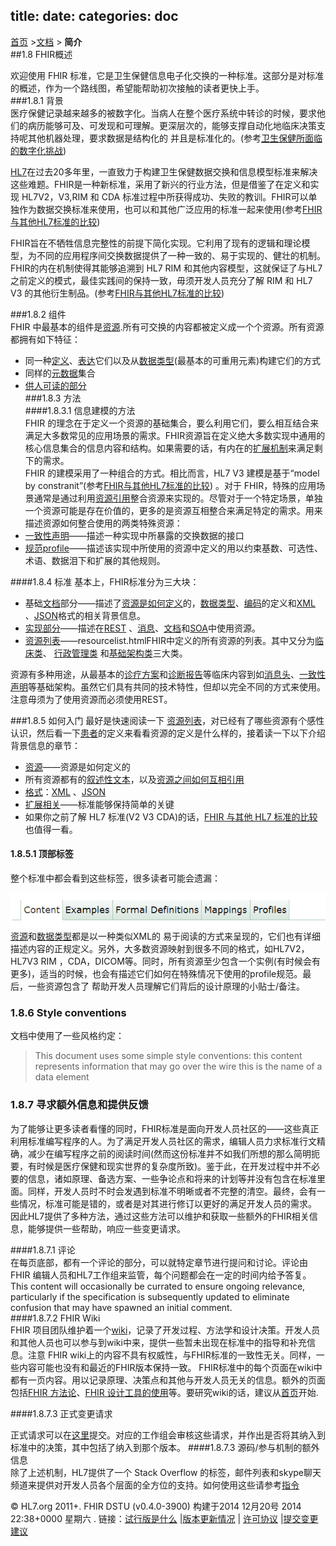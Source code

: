 title: 
date: 
categories: doc
---		

  [首页](../home/index.html) >[文档](documentation.html) > **简介**	
##1.8  FHIR概述

欢迎使用 FHIR 标准，它是卫生保健信息电子化交换的一种标准。这部分是对标准的概述，作为一个路线图，希望能帮助初次接触的读者更快上手。   
###1.8.1  背景  
医疗保健记录越来越多的被数字化。当病人在整个医疗系统中转诊的时候，要求他们的病历能够可及、可发现和可理解。更深层次的，能够支撑自动化地临床决策支持呢其他机器处理，要求数据是结构化的 并且是标准化的。(参考[卫生保健所面临的数字化挑战](change.html))

[HL7](http://hl7.org/)在过去20多年里，一直致力于构建卫生保健数据交换和信息模型标准来解决这些难题。FHIR是一种新标准，采用了新兴的行业方法，但是借鉴了在定义和实现 HL7V2，V3,RIM 和 CDA 标准过程中所获得成功、失败的教训。FHIR可以单独作为数据交换标准来使用，也可以和其他广泛应用的标准一起来使用(参考[FHIR与其他HL7标准的比较](comparison.html))   

FHIR旨在不牺牲信息完整性的前提下简化实现。它利用了现有的逻辑和理论模型，为不同的应用程序间交换数据提供了一种一致的、易于实现的、健壮的机制。FHIR的内在机制使得其能够追溯到 HL7 RIM 和其他内容模型，这就保证了与HL7之前定义的模式，最佳实践间的保持一致，毋须开发人员充分了解 RIM 和 HL7 V3 的其他衍生制品。(参考[FHIR与其他HL7标准的比较](comparison.html))    

###1.8.2  组件  
FHIR 中最基本的组件是[资源](resources.html).所有可交换的内容都被定义成一个个资源。所有资源都拥有如下特征：  
* 同一种[定义](resources.html)、[表达](formats.html)它们以及从[数据类型](datatypes.html)(最基本的可重用元素)构建它们的方式   
* 同样的[元数据](resources.html#metadata)集合   
* [供人可读的部分](narrative.html)   
###1.8.3  方法   
####1.8.3.1  信息建模的方法   
FHIR 的理念在于定义一个资源的基础集合，要么利用它们，要么相互结合来满足大多数常见的应用场景的需求。FHIR资源旨在定义绝大多数实现中通用的核心信息集合的信息内容和结构。如果需要的话，有内在的[扩展机制](extensibility.html)来满足剩下的需求。  
FHIR 的建模采用了一种组合的方式。相比而言，HL7 V3 建模是基于“model by constranit”(参考[FHIR与其他HL7标准的比较](comparison.html)) 。对于 FHIR，特殊的应用场景通常是通过利用[资源引用](references.html)整合资源来实现的。尽管对于一个特定场景，单独一个资源可能是存在价值的，更多的是资源互相整合来满足特定的需求。用来描述资源如何整合使用的两类特殊资源：  
* [一致性声明](../infra/conformance.html)——描述一种实现中所暴露的交换数据的接口
* [规范profile](../infra/profile.html)——描述该实现中所使用的资源中定义的用以约束基数、可选性、术语、数据泪下和扩展的其他规则。

####1.8.4 标准
基本上，FHIR标准分为三大块：  
* 基础[文档](documentation.html)部分——描述了[资源是如何定义](resources.html)的，[数据类型](datatypes.html)、[编码](terminologies.html)的定义和[XML](xml.html) 、[JSON](json.html)格式的相关背景信息。  
* [实现部分](../impl/implementation)——描述在[REST](../impl/http.html) 、[消息](../impl/messaging.html)、[文档](../impl/documents.html)和[SOA](../impl/services.html)中使用资源。 
* [资源列表](resourcelist.html)——resourcelist.htmlFHIR中定义的所有资源的列表。其中又分为[临床类](../clin/clinical.html)、 [行政管理类](../admin/administration.html) 和[基础架构类](../infra/infrastructure.html)三大类。 

资源有多种用途，从最基本的[诊疗方案](../clin/careplan.html)和[诊断报告](../clin/diagnosticreport.html)等临床内容到如[消息头](../infra/messageheader.html)、[一致性声明](../infra/conformance.html)等基础架构。虽然它们具有共同的技术特性，但却以完全不同的方式来使用。注意毋须为了使用资源而必须使用REST。 

###1.8.5 如何入门
最好是快速阅读一下 [资源列表](resourcelist.html)，对已经有了哪些资源有个感性认识，然后看一下[患者](../clin/patient.html)的定义来看看资源的定义是什么样的，接着读一下以下介绍背景信息的章节：
*  [资源](resources.html)——资源是如何定义的  
*  所有资源都有的[叙述性文本](narrative.html)，以及[资源之间如何互相引用](references.html)   
*  [格式](formats.html)：[XML](xml.html) 、[JSON](json.html)
*  [扩展相关](extensibility.html)——标准能够保持简单的关键
*  如果你之前了解 HL7 标准(V2 V3 CDA)的话，[FHIR 与其他 HL7 标准的比较](comparison.html)也值得一看。 
#### 1.8.5.1 顶部标签
整个标准中都会看到这些标签，很多读者可能会遗漏：

![](../material/header-tabs.png)  
[资源](resources.html)和[数据类型](datatypes.html)都是以一种类似XML的 易于阅读的方式来呈现的，它们也有详细描述内容的正规定义。另外，大多数资源映射到很多不同的格式，如HL7V2，HL7V3 RIM ，CDA，DICOM等。同时，所有资源至少包含一个实例(有时候会有更多)，适当的时候，也会有描述它们如何在特殊情况下使用的profile规范。最后，一些资源包含了 帮助开发人员理解它们背后的设计原理的小贴士/备注。  
### 1.8.6 Style conventions
文档中使用了一些风格约定：
>This document uses some simple style conventions: this content represents information that may go over the wire this is the name of a data element    

### 1.8.7 寻求额外信息和提供反馈   
为了能够让更多读者看懂的同时，FHIR标准是面向开发人员社区的——这些真正利用标准编写程序的人。为了满足开发人员社区的需求，编辑人员力求标准行文精确，减少在编写程序之前的阅读时间(然而这份标准并不如我们所想的那么简明扼要，有时候是医疗保健和现实世界的复杂度所致)。鉴于此，在开发过程中并不必要的信息，诸如原理、备选方案、一些争论点和将来的计划等并没有包含在标准里面。同样，开发人员时不时会发遇到标准不明晰或者不完整的清空。最终，会有一些情况，标准可能是错的，或者是对其进行修订以更好的满足开发人员的需求。  
因此HL7提供了多种方法，通过这些方法可以维护和获取一些额外的FHIR相关信息，能够提供一些帮助，响应一些变更请求。  

####1.8.7.1 评论  
在每页底部，都有一个评论的部分，可以就特定章节进行提问和讨论。评论由 FHIR 编辑人员和HL7工作组来监管，每个问题都会在一定的时间内给予答复。This content will occasionally be currated to ensure ongoing relevance, particularly if the specification is subsequently updated to eliminate confusion that may have spawned an initial comment.   
####1.8.7.2  FHIR Wiki  
FHIR 项目团队维护着一个[wiki](http://wiki.hl7.org/index.php?title=FHIR)，记录了开发过程、方法学和设计决策。开发人员和其他人员也可以参与到wiki中来，提供一些暂未出现在标准中的指导和补充信息。注意 FHIR wiki上的内容不具有权威性，与FHIR标准的一致性无关。同样，一些内容可能也没有和最近的FHIR版本保持一致。 
FHIR标准中的每个页面在wiki中都有一页内容。用以记录原理、决策点和其他与开发人员无关的信息。额外的页面包括[FHIR 方法论](http://wiki.hl7.org/index.php?title=FHIR_Development_Process)、[FHIR 设计工具的使用](http://wiki.hl7.org/index.php?title=FHIR_Guide_to_Authoring_Resources)等。要研究wiki的话，建议从[首页](http://wiki.hl7.org/index.php?title=FHIR)开始.   

####1.8.7.3 正式变更请求   

正式请求可以在[这里](http://gforge.hl7.org/gf/project/fhir/tracker/?action=TrackerItemAdd&tracker_id=677)提交。对应的工作组会审核这些请求，并作出是否将其纳入到标准中的决策，其中包括了纳入到那个版本。 
####1.8.7.3 源码/参与机制的额外信息   
除了上述机制，HL7提供了一个 Stack Overflow 的标签，邮件列表和skype聊天频道来提供对开发人员各个层面的全方位的支持。如何使用这些请参考[指令](http://wiki.hl7.org/index.php?title=FHIR#More_help_and_Asking_Questions)

&copy; HL7.org 2011+. FHIR DSTU (v0.4.0-3900) 构建于2014  12月20号 2014 22:38+0000 星期六 . 
  链接：[试行版是什么](http://hl7.org/implement/standards/fhir/dstu.html) |[版本更新情况](http://hl7.org/implement/standards/fhir/history.html) | [许可协议](http://hl7.org/implement/standards/fhir/license.html) |[提交变更建议](http://gforge.hl7.org/gf/project/fhir/tracker/?action=TrackerItemAdd&tracker_id=677)